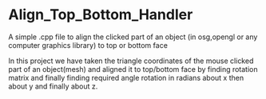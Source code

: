 # Align_Top_Bottom_Handler
A simple .cpp file to align the clicked part of an object (in osg,opengl or any computer graphics library) to top or bottom face

In this project we have taken the triangle coordinates of the mouse clicked part of an object(mesh) and aligned it to top/bottom face by finding rotation matrix and finally finding required angle rotation in radians about x then about y and finally about z.

